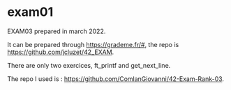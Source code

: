 # exam01

EXAM03 prepared in march 2022.

It can be prepared through https://grademe.fr/#, the repo is https://github.com/jcluzet/42_EXAM.

There are only two exercices, ft_printf and get_next_line. 

The repo I used is : https://github.com/ComlanGiovanni/42-Exam-Rank-03.

